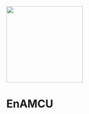 <!-- <div align = "center">

</div> -->
<img src = "https://i.postimg.cc/3RMRj0jw/EnAMCU.png" width = 200/>

# EnAMCU


